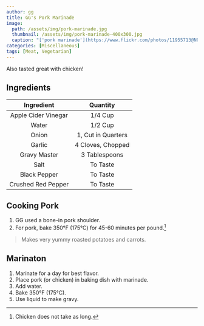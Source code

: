 ```yaml
---
author: gg
title: GG's Pork Marinade
image:
  path: /assets/img/pork-marinade.jpg
  thumbnail: /assets/img/pork-marinade-400x300.jpg
  caption: "['pork marinade'](https://www.flickr.com/photos/11955713@N00/15957747465) by [phonakins](https://www.flickr.com/photos/11955713@N00) is licensed under [CC BY-NC-ND 2.0](https://creativecommons.org/licenses/by-nc-nd/2.0/?ref=ccsearch&atype=rich)"
categories: [Miscellaneous]
tags: [Meat, Vegetarian]
---
```


Also tasted great with chicken!

## Ingredients

| Ingredient | Quantity |
|:-:|:-:|
| Apple Cider Vinegar | 1/4 Cup |
| Water | 1/2 Cup |
| Onion | 1, Cut in Quarters |
| Garlic | 4 Cloves, Chopped |
| Gravy Master | 3 Tablespoons |
| Salt | To Taste |
| Black Pepper | To Taste |
| Crushed Red Pepper | To Taste |

## Cooking Pork

1. GG used a bone-in pork shoulder.
2. For pork, bake 350&deg;F (175&deg;C) for 45-60 minutes per pound.[^1]

> Makes very yummy roasted potatoes and carrots.

## Marinaton
1. Marinate for a day for best flavor.
2. Place pork (or chicken) in baking dish with marinade.
3. Add water.
4. Bake 350&deg;F (175&deg;C).
5. Use liquid to make gravy.

[^1]: Chicken does not take as long.
